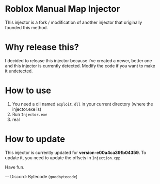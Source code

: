 # Roblox Manual Map Injector

This injector is a fork / modification of another injector that originally founded this method.

# Why release this?
I decided to release this injector because i've created a newer, better one and this injector is currently detected.
Modify the code if you want to make it undetected.

# How to use
1. You need a dll named `exploit.dll` in your current directory (where the injector.exe is)
2. Run `Injector.exe`
3. real

# How to update
This injector is currently updated for **version-e00a4ca39fb04359**.
To update it, you need to update the offsets in `Injection.cpp`.

Have fun.

-- Discord: Bytecode (`goodbytecode`)
